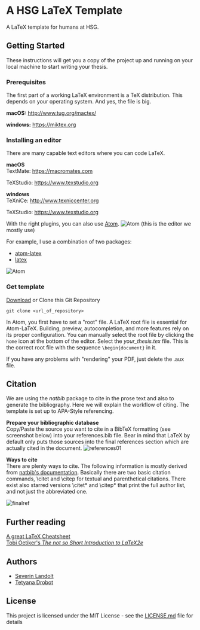 # A HSG LaTeX Template

A LaTeX template for humans at HSG.

## Getting Started

These instructions will get you a copy of the project up and running on your local machine to start writing your thesis.

### Prerequisites
The first part of a working LaTeX environment is a TeX distribution. This depends on your operating system. And yes, the file is big.  

**macOS:**
http://www.tug.org/mactex/

**windows:**
https://miktex.org

### Installing an editor

There are many capable text editors where you can code LaTeX.

**macOS**\
TextMate: https://macromates.com

TeXStudio: https://www.texstudio.org

**windows**\
TeXniCe: http://www.texniccenter.org

TeXStudio: https://www.texstudio.org

With the right plugins, you can also use [Atom](https://atom.io).
![Atom](https://raw.githubusercontent.com/severinlandolt/hsg-latex-template/master/images/atom01.png) (this is the editor we mostly use)

For example, I use a combination of two packages:

- [atom-latex](https://atom.io/packages/atom-latex)
- [latex](https://atom.io/packages/latex)

![Atom](https://raw.githubusercontent.com/severinlandolt/hsg-latex-template/master/images/atom-packages.png)

### Get template

[Download](https://github.com/severinlandolt/hsg-latex-template/archive/master.zip) or Clone this Git Repository

```
git clone <url_of_repository>
```

In Atom, you first have to set a "root" file. A LaTeX root file is essential for Atom-LaTeX. Building, preview, autocompletion, and more features rely on its proper configuration. You can manually select the root file by clicking the `home` icon at the bottom of the editor. Select the *your_thesis.tex* file. This is the correct root file with the sequence `\begin{document}` in it. 

If you have any problems with "rendering" your PDF, just delete the .aux file.

## Citation

We are using the _natbib_ package to cite in the prose text and also to generate the bibliography. Here we will explain the workflow of citing. The template is set up to APA-Style referencing.

**Prepare your bibliographic database**\
Copy/Paste the source you want to cite in a BibTeX formatting (see screenshot below) into your references.bib file. Bear in mind that LaTeX by default only puts those sources into the final references section which are actually cited in the document.
![references01](https://raw.githubusercontent.com/severinlandolt/hsg-latex-template/master/images/references01.png)

**Ways to cite**\
There are plenty ways to cite. The following information is mostly derived from [natbib's documentation](https://ctan.org/pkg/natbib?lang=de). Basically there are two basic citation commands, \citet and \citep for textual and parenthetical citations. There exist also starred versions \citet* and \citep* that print the full author list, and not just the abbreviated one.<br>

![finalref](https://raw.githubusercontent.com/severinlandolt/hsg-latex-template/master/images/finalref3.png)

## Further reading

[A great LaTeX Cheatsheet](https://wch.github.io/latexsheet/)\
[Tobi Oetiker's *The not so Short Introduction to LaTeX2e*](https://tobi.oetiker.ch/lshort/lshort.pdf)

## Authors

* [Severin Landolt](https://github.com/severinlandolt)
* [Tetyana Drobot](https://github.com/deltani)

## License

This project is licensed under the MIT License - see the [LICENSE.md](https://github.com/severinlandolt/hsg-latex-template/blob/master/LICENSE) file for details
